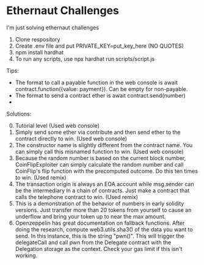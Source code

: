 # Ethernaut Challenges

I'm just solving ethernaut challenges

1. Clone respository
2. Create .env file and put PRIVATE_KEY=put_key_here (NO QUOTES)
3. npm install hardhat
4. To run any scripts, use npx hardhat run scripts/script.js

Tips:
* The format to call a payable function in the web console is await contract.function({value: payment}). Can be empty for non-payable.
* The format to send a contract ether is await contract.send(number)
* 

Solutions:

0. Tutorial level (Used web console)
1. Simply send some ether via contribute and then send ether to the contract directly to win. (Used web console)
2. The constructor name is slightly different from the contract name. You can simply call this misnamed function to win. (Used web console)
3. Because the random number is based on the current block number, CoinFlipExploiter can simply calculate the random number and call CoinFlip's flip function with the precomputed outcome. Do this ten times to win. (Used remix)
4. The transaction origin is always an EOA account while msg.sender can be the intermediary in a chain of contracts. Just make a contract that calls the telephone contract to win. (Used remix)
5. This is a demonstration of the behavior of numbers in early solidity versions. Just transfer more than 20 tokens from yourself to cause an underflow and bring your token up to near the max amount.
6. Openzeppelin has great documentation on fallback functions. After doing the research, compute web3.utils.sha3() of the data you want to send. In this instance, this is the string "pwn()". This will trigger the delegateCall and call pwn from the Delegate contract with the Delegation storage as the context. Check your gas limit if this isn't working.
